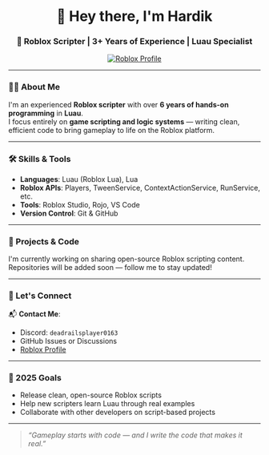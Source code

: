 <h1 align="center">👋 Hey there, I'm Hardik</h1>
<h3 align="center">🧠 Roblox Scripter | 3+ Years of Experience | Luau Specialist</h3>

<p align="center">
  <a href="https://www.roblox.com/users/5485892520/profile" target="_blank">
    <img src="https://img.shields.io/badge/Roblox-Profile-red?logo=roblox&style=flat-square" alt="Roblox Profile">
  </a>
</p>

---

### 🧑‍💻 About Me

I'm an experienced **Roblox scripter** with over **6 years of hands-on programming** in **Luau**.  
I focus entirely on **game scripting and logic systems** — writing clean, efficient code to bring gameplay to life on the Roblox platform.

---

### 🛠️ Skills & Tools

- **Languages**: Luau (Roblox Lua), Lua  
- **Roblox APIs**: Players, TweenService, ContextActionService, RunService, etc.  
- **Tools**: Roblox Studio, Rojo, VS Code  
- **Version Control**: Git & GitHub

---

### 📌 Projects & Code

I'm currently working on sharing open-source Roblox scripting content.  
Repositories will be added soon — follow me to stay updated!

---

### 🤝 Let's Connect

📬 **Contact Me**:  
- Discord: `deadrailsplayer0163`  
- GitHub Issues or Discussions  
- [Roblox Profile](https://www.roblox.com/users/5485892520/profile)

---

### 🌱 2025 Goals

- Release clean, open-source Roblox scripts  
- Help new scripters learn Luau through real examples  
- Collaborate with other developers on script-based projects

---

> *“Gameplay starts with code — and I write the code that makes it real.”*

